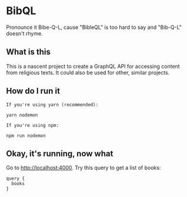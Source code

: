 # BibQL

Pronounce it Bibe-Q-L, cause "BibleQL" is too hard to say and "Bib-Q-L" doesn't rhyme.

## What is this

This is a nascent project to create a GraphQL API for accessing content from religious texts.
It could also be used for other, similar projects.

## How do I run it

```
If you're using yarn (recommended):

yarn nodemon

If you're using npm:

npm run nodemon
```

## Okay, it's running, now what

Go to [http://localhost:4000](http://localhost:4000).  Try this query to get a list of 
books:

```
query {
  books
}
```
